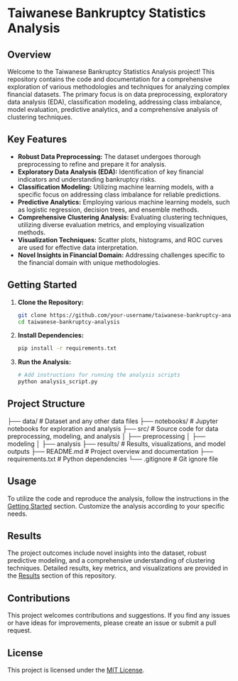 # Taiwanese Bankruptcy Statistics Analysis

## Overview

Welcome to the Taiwanese Bankruptcy Statistics Analysis project! This repository contains the code and documentation for a comprehensive exploration of various methodologies and techniques for analyzing complex financial datasets. The primary focus is on data preprocessing, exploratory data analysis (EDA), classification modeling, addressing class imbalance, model evaluation, predictive analytics, and a comprehensive analysis of clustering techniques.

## Key Features

- **Robust Data Preprocessing:** The dataset undergoes thorough preprocessing to refine and prepare it for analysis.
- **Exploratory Data Analysis (EDA):** Identification of key financial indicators and understanding bankruptcy risks.
- **Classification Modeling:** Utilizing machine learning models, with a specific focus on addressing class imbalance for reliable predictions.
- **Predictive Analytics:** Employing various machine learning models, such as logistic regression, decision trees, and ensemble methods.
- **Comprehensive Clustering Analysis:** Evaluating clustering techniques, utilizing diverse evaluation metrics, and employing visualization methods.
- **Visualization Techniques:** Scatter plots, histograms, and ROC curves are used for effective data interpretation.
- **Novel Insights in Financial Domain:** Addressing challenges specific to the financial domain with unique methodologies.

## Getting Started

1. **Clone the Repository:**

    ```bash
    git clone https://github.com/your-username/taiwanese-bankruptcy-analysis.git
    cd taiwanese-bankruptcy-analysis
    ```

2. **Install Dependencies:**

    ```bash
    pip install -r requirements.txt
    ```

3. **Run the Analysis:**

    ```bash
    # Add instructions for running the analysis scripts
    python analysis_script.py
    ```

## Project Structure
├── data/ # Dataset and any other data files
├── notebooks/ # Jupyter notebooks for exploration and analysis
├── src/ # Source code for data preprocessing, modeling, and analysis
│ ├── preprocessing
│ ├── modeling
│ ├── analysis
├── results/ # Results, visualizations, and model outputs
├── README.md # Project overview and documentation
├── requirements.txt # Python dependencies
└── .gitignore # Git ignore file



## Usage

To utilize the code and reproduce the analysis, follow the instructions in the [Getting Started](#getting-started) section. Customize the analysis according to your specific needs.

## Results

The project outcomes include novel insights into the dataset, robust predictive modeling, and a comprehensive understanding of clustering techniques. Detailed results, key metrics, and visualizations are provided in the [Results](#results) section of this repository.

## Contributions

This project welcomes contributions and suggestions. If you find any issues or have ideas for improvements, please create an issue or submit a pull request.

## License

This project is licensed under the [MIT License](LICENSE).



